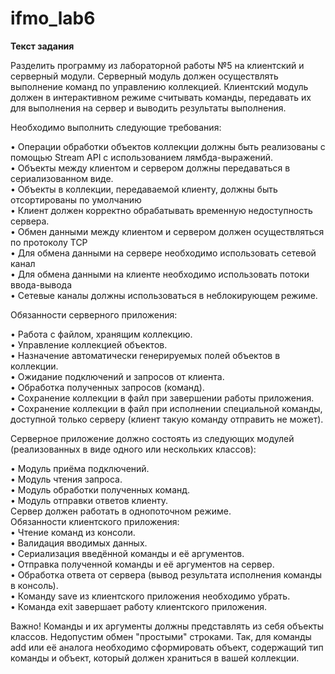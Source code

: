 # ifmo_lab6

<b>Текст задания</b>

Разделить программу из лабораторной работы №5 на клиентский и серверный модули. Серверный модуль должен осуществлять выполнение команд по управлению коллекцией. Клиентский модуль должен в интерактивном режиме считывать команды, передавать их для выполнения на сервер и выводить результаты выполнения.

Необходимо выполнить следующие требования:

•	Операции обработки объектов коллекции должны быть реализованы с помощью Stream API с использованием лямбда-выражений.<br>
•	Объекты между клиентом и сервером должны передаваться в сериализованном виде.<br>
•	Объекты в коллекции, передаваемой клиенту, должны быть отсортированы по умолчанию<br>
•	Клиент должен корректно обрабатывать временную недоступность сервера.<br>
•	Обмен данными между клиентом и сервером должен осуществляться по протоколу TCP<br>
•	Для обмена данными на сервере необходимо использовать сетевой канал<br>
•	Для обмена данными на клиенте необходимо использовать потоки ввода-вывода<br>
•	Сетевые каналы должны использоваться в неблокирующем режиме.<br>

Обязанности серверного приложения:

•	Работа с файлом, хранящим коллекцию.<br>
•	Управление коллекцией объектов.<br>
•	Назначение автоматически генерируемых полей объектов в коллекции.<br>
•	Ожидание подключений и запросов от клиента.<br>
•	Обработка полученных запросов (команд).<br>
•	Сохранение коллекции в файл при завершении работы приложения.<br>
•	Сохранение коллекции в файл при исполнении специальной команды, доступной только серверу (клиент такую команду отправить не может).<br>

Серверное приложение должно состоять из следующих модулей (реализованных в виде одного или нескольких классов):

•	Модуль приёма подключений.<br>
•	Модуль чтения запроса.<br>
•	Модуль обработки полученных команд.<br>
•	Модуль отправки ответов клиенту.<br>
Сервер должен работать в однопоточном режиме.<br>
Обязанности клиентского приложения:<br>
•	Чтение команд из консоли.<br>
•	Валидация вводимых данных.<br>
•	Сериализация введённой команды и её аргументов.<br>
•	Отправка полученной команды и её аргументов на сервер.<br>
•	Обработка ответа от сервера (вывод результата исполнения команды в консоль).<br>
•	Команду save из клиентского приложения необходимо убрать.<br>
•	Команда exit завершает работу клиентского приложения.<br>

Важно! Команды и их аргументы должны представлять из себя объекты классов. Недопустим обмен "простыми" строками. Так, для команды add или её аналога необходимо сформировать объект, содержащий тип команды и объект, который должен храниться в вашей коллекции.
